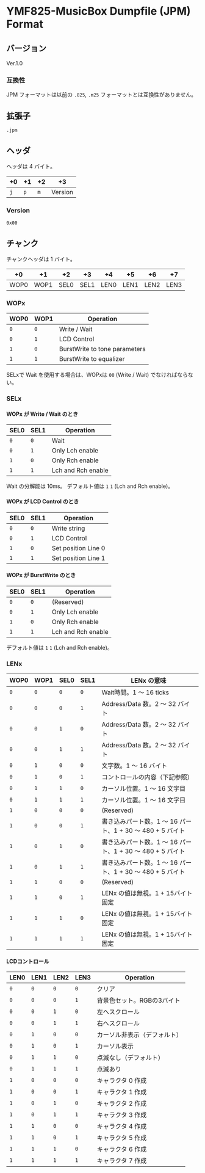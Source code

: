 YMF825-MusicBox Dumpfile (JPM) Format
===============================

## バージョン

Ver.1.0

### 互換性

JPM フォーマットは以前の `.825`, `.m25` フォーマットとは互換性がありません。

## 拡張子

`.jpm`

## ヘッダ

ヘッダは 4 バイト。

 +0  | +1  | +2  | +3
-----|-----|-----|---------
 `j` | `p` | `m` | Version

### Version

`0x00`

## チャンク

チャンクヘッダは 1 バイト。

 +0 | +1 | +2 | +3 | +4 | +5 | +6 | +7
----|----|----|----|----|----|----|----
WOP0|WOP1|SEL0|SEL1|LEN0|LEN1|LEN2|LEN3

### WOPx

WOP0 | WOP1 | Operation
-----|------|-----------
`0`  | `0`  | Write / Wait
`0`  | `1`  | LCD Control
`1`  | `0`  | BurstWrite to tone parameters
`1`  | `1`  | BurstWrite to equalizer

SELxで Wait を使用する場合は、WOPxは `00` (Write / Wait) でなければならない。

### SELx

#### WOPx が Write / Wait のとき

SEL0 | SEL1 | Operation
-----|------|-----------
`0`  | `0`  | Wait
`0`  | `1`  | Only Lch enable
`1`  | `0`  | Only Rch enable
`1`  | `1`  | Lch and Rch enable

Wait の分解能は 10ms。
デフォルト値は `1` `1` (Lch and Rch enable)。

#### WOPx が LCD Control のとき

SEL0 | SEL1 | Operation
-----|------|-----------
`0`  | `0`  | Write string
`0`  | `1`  | LCD Control
`1`  | `0`  | Set position Line 0
`1`  | `1`  | Set position Line 1

#### WOPx が BurstWrite のとき

SEL0 | SEL1 | Operation
-----|------|-----------
`0`  | `0`  | (Reserved)
`0`  | `1`  | Only Lch enable
`1`  | `0`  | Only Rch enable
`1`  | `1`  | Lch and Rch enable

デフォルト値は `1` `1` (Lch and Rch enable)。

### LENx

 WOP0 | WOP1 | SEL0 | SEL1 | LENx の意味
------|------|------|------|-----------
 `0`  | `0`  | `0`  | `0`  | Wait時間。1 ～ 16 ticks
 `0`  | `0`  | `0`  | `1`  | Address/Data 数。2 〜 32 バイト
 `0`  | `0`  | `1`  | `0`  | Address/Data 数。2 〜 32 バイト
 `0`  | `0`  | `1`  | `1`  | Address/Data 数。2 〜 32 バイト
 `0`  | `1`  | `0`  | `0`  | 文字数。1 〜 16 バイト
 `0`  | `1`  | `0`  | `1`  | コントロールの内容（下記参照）
 `0`  | `1`  | `1`  | `0`  | カーソル位置。1 〜 16 文字目
 `0`  | `1`  | `1`  | `1`  | カーソル位置。1 〜 16 文字目
 `1`  | `0`  | `0`  | `0`  | (Reserved)
 `1`  | `0`  | `0`  | `1`  | 書き込みパート数。1 〜 16 パート、1 + 30 〜 480 + 5 バイト
 `1`  | `0`  | `1`  | `0`  | 書き込みパート数。1 〜 16 パート、1 + 30 〜 480 + 5 バイト
 `1`  | `0`  | `1`  | `1`  | 書き込みパート数。1 〜 16 パート、1 + 30 〜 480 + 5 バイト
 `1`  | `1`  | `0`  | `0`  | (Reserved)
 `1`  | `1`  | `0`  | `1`  | LENx の値は無視。1 + 15バイト固定
 `1`  | `1`  | `1`  | `0`  | LENx の値は無視。1 + 15バイト固定
 `1`  | `1`  | `1`  | `1`  | LENx の値は無視。1 + 15バイト固定

#### LCDコントロール

 LEN0 | LEN1 | LEN2 | LEN3 | Operation
------|------|------|------|-----------
 `0`  | `0`  | `0`  | `0`  | クリア
 `0`  | `0`  | `0`  | `1`  | 背景色セット。RGBの3バイト
 `0`  | `0`  | `1`  | `0`  | 左へスクロール
 `0`  | `0`  | `1`  | `1`  | 右へスクロール
 `0`  | `1`  | `0`  | `0`  | カーソル非表示（デフォルト）
 `0`  | `1`  | `0`  | `1`  | カーソル表示
 `0`  | `1`  | `1`  | `0`  | 点滅なし（デフォルト）
 `0`  | `1`  | `1`  | `1`  | 点滅あり
 `1`  | `0`  | `0`  | `0`  | キャラクタ 0 作成
 `1`  | `0`  | `0`  | `1`  | キャラクタ 1 作成
 `1`  | `0`  | `1`  | `0`  | キャラクタ 2 作成
 `1`  | `0`  | `1`  | `1`  | キャラクタ 3 作成
 `1`  | `1`  | `0`  | `0`  | キャラクタ 4 作成
 `1`  | `1`  | `0`  | `1`  | キャラクタ 5 作成
 `1`  | `1`  | `1`  | `0`  | キャラクタ 6 作成
 `1`  | `1`  | `1`  | `1`  | キャラクタ 7 作成
